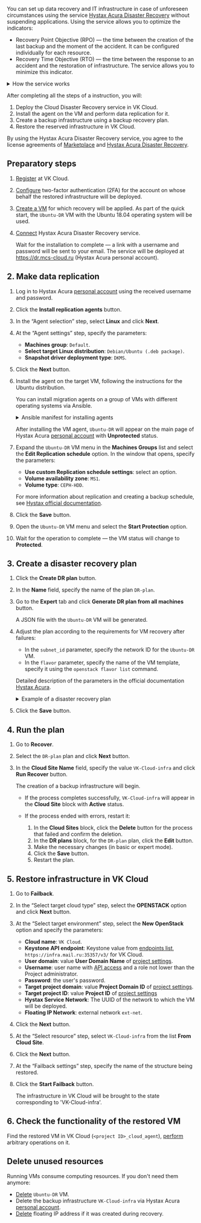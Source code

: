 You can set up data recovery and IT infrastructure in case of unforeseen circumstances using the service [Hystax Acura Disaster Recovery](https://msk.cloud.vk.com/app/en/services/marketplace/v2/apps/service/440568b5-e418-431f-9d43-e54eb20ee05a/latest/info/) without suspending applications. Using the service allows you to optimize the indicators:

- Recovery Point Objective (RPO) — the time between the creation of the last backup and the moment of the accident. It can be configured individually for each resource.
- Recovery Time Objective (RTO) — the time between the response to an accident and the restoration of infrastructure. The service allows you to minimize this indicator.

<details>
  <summary>How the service works</summary>

1. Agents are installed on target VMs to synchronize with Hystax Acura.
1. Data replication is performed for synchronized VMs. If necessary, the VM backup schedule is configured.
1. A disaster recovery plan is created: a description of the infrastructure and a set of instructions for recreating a business application in the VK Cloud. It is possible to create several plans. To reduce the RPO value, disaster recovery plans must be kept up to date.
1. A backup infrastructure is created based on the plan.
1. In case of emergency situations, the backup infrastructure takes over the entire load.

</details>

After completing all the steps of a instruction, you will:

1. Deploy the Cloud Disaster Recovery service in VK Cloud.
1. Install the agent on the VM and perform data replication for it.
1. Create a backup infrastructure using a backup recovery plan.
1. Restore the reserved infrastructure in VK Cloud.

By using the Hystax Acura Disaster Recovery service, you agree to the license agreements of [Marketplace](/ru/intro/start/legal/marketplace "change-lang") and [Hystax Acura Disaster Recovery](https://хст.рф/terms-of-use/).

## Preparatory steps

1. [Register](/en/intro/start/account-registration) at VK Cloud.
1. [Configure](/en/tools-for-using-services/account/service-management/account-manage/manage-2fa) two-factor authentication (2FA) for the account on whose behalf the restored infrastructure will be deployed.
1. [Create a VM](/en/base/iaas/service-management/vm/vm-create) for which recovery will be applied. As part of the quick start, the `Ubuntu-DR` VM with the Ubuntu 18.04 operating system will be used.
1. [Connect](../../service-management/pr-instance-add/) Hystax Acura Disaster Recovery service.

   Wait for the installation to complete — a link with a username and password will be sent to your email. The service will be deployed at https://dr.mcs-cloud.ru (Hystax Acura personal account).

## 2. Make data replication

1. Log in to Hystax Acura [personal account](https://dr.mcs-cloud.ru) using the received username and password.
1. Click the **Install replication agents** button.
1. In the “Agent selection” step, select **Linux** and click **Next**.
1. At the “Agent settings” step, specify the parameters:

   - **Machines group**: `Default`.
   - **Select target Linux distribution**: `Debian/Ubuntu (.deb package)`.
   - **Snapshot driver deployment type**: `DKMS`.

1. Click the **Next** button.
1. Install the agent on the target VM, following the instructions for the Ubuntu distribution.

   <info>

   You can install migration agents on a group of VMs with different operating systems via Ansible.

   </info>

   <details>
     <summary>Ansible manifest for installing agents</summary>

   ```yaml
   - hosts: all
     vars:
       ansible_ssh_pipelining: true
   
     tasks:
       - name: Generate URL rpm
         set_fact:
           download_url: "https://{{ acura_host }}/linux_agent/{{ customer_id }}?dist_type=rpm&platform=x64"
           remote_path: /tmp/hlragent.rpm
         when: ansible_os_family == "RedHat"
   
       - name: Generate URL deb
         set_fact:
           download_url: "https://{{ acura_host }}/linux_agent/{{ customer_id }}?dist_type=deb&platform=x64"
           remote_path: /tmp/hlragent.deb
         when: ansible_os_family == "Debian"
   
       - name: Download agent
         get_url:
           url: "{{ download_url }}"
           dest: "{{ remote_path }}"
           mode: 0644
           validate_certs: no
           timeout: 300
         become: yes
   
       - name: Install Hystax Linux Replication Agent from rpm package
         yum:
           name: "{{ remote_path }}"
           state: present
         become: yes
         when: ansible_os_family == "RedHat"
   
       - name: Install Hystax Linux Replication Agent from deb package
         apt:
           deb: "{{ remote_path }}"
           state: present
         become: yes
         when: ansible_os_family == "Debian"
   
       - name: Remove package file
         file:
           path: "{{ remote_path }}"
           state: absent
         become: yes
   ```

   </details>

   After installing the VM agent, `Ubuntu-DR` will appear on the main page of Hystax Acura [personal account](https://dr.mcs-cloud.ru) with **Unprotected** status.

1. Expand the `Ubuntu-DR` VM menu in the **Machines Groups** list and select the **Edit Replication schedule** option. In the window that opens, specify the parameters:

   - **Use custom Replication schedule settings**: select an option.
   - **Volume availability zone**: `MS1`.
   - **Volume type**: `CEPH-HDD`.

   <info>

   For more information about replication and creating a backup schedule, see [Hystax official documentation](https://hystax.com/documentation/dr/dr_overview.html#edit-replication-settings-schedule).

   </info>

1. Click the **Save** button.
1. Open the `Ubuntu-DR` VM menu and select the **Start Protection** option.
1. Wait for the operation to complete — the VM status will change to **Protected**.

## 3. Create a disaster recovery plan

1. Click the **Create DR plan** button.
1. In the **Name** field, specify the name of the plan `DR-plan`.
1. Go to the **Expert** tab and click **Generate DR plan from all machines** button.

   A JSON file with the `Ubuntu-DR` VM will be generated.

1. Adjust the plan according to the requirements for VM recovery after failures:

    - In the `subnet_id` parameter, specify the network ID for the `Ubuntu-DR` VM.
    - In the `flavor` parameter, specify the name of the VM template, specify it using the `openstack flavor list` command.

    Detailed description of the parameters in the official documentation [Hystax Acura](https://hystax.com/documentation/live-migration/migration_overview.html#migration-plan-syntax).

    <details>
    <summary>Example of a disaster recovery plan</summary>

    This plan describes two VMs and the subnet in which the migrated VMs will be deployed.

    ```JSON
    {
      "subnets": {
        "subnet_0": {
          "name": "subnet_0",
          "cidr": "10.0.1.0/24",
          "subnet_id": "2aebd081-44a8-480f-xxxx-yyyyyyyyyyyy"
        }
      },
      "devices": {
        "ubuntu01": {
          "id": "ec09a435-3389-d19f-4cf4-zzzzzzzzzzz",
          "security_groups": [
            "default_all"
          ],
          "availability_zone": "MS1",
          "rank": 0,
          "flavor": "Standard-4-8-80",
          "ports": [
            {
              "name": "port_0",
              "ip": "10.0.1.23",
              "floating_ip": true,
              "subnet": "subnet_0"
            }
          ]
        },
        "centos01": {
          "id": "a40d5ef3-e244-dab5-9df0-aaaaaaaaaaaa",
          "security_groups": [
            "default_all"
          ],
          "availability_zone": "DP1",
          "rank": 0,
          "flavor": "Standard-4-8-80",
          "ports": [
            {
              "name": "port_0",
              "ip": "10.0.1.27",
              "floating_ip": true,
              "subnet": "subnet_0"
            }
          ]
        }
      }
    }
    ```

    </details>

1. Click the **Save** button.

## 4. Run the plan

1. Go to **Recover**.
1. Select the `DR-plan` plan and click **Next** button.
1. In the **Cloud Site Name** field, specify the value `VK-Cloud-infra` and click **Run Recover** button.

   The creation of a backup infrastructure will begin.

   - If the process completes successfully, `VK-Cloud-infra` will appear in the **Cloud Site** block with **Active** status.
   - If the process ended with errors, restart it:

     1. In the **Cloud Sites** block, click the **Delete** button for the process that failed and confirm the deletion.
     1. In the **DR plans** block, for the `DR-plan` plan, click the **Edit** button.
     1. Make the necessary changes (in basic or expert mode).
     1. Click the **Save** button.
     1. Restart the plan.

</info>

## 5. Restore infrastructure in VK Cloud

1. Go to **Failback**.
1. In the “Select target cloud type” step, select the **OPENSTACK** option and click **Next** button.
1. At the “Select target environment” step, select the **New OpenStack** option and specify the parameters:

   - **Cloud name**: `VK Cloud`.
   - **Keystone API endpoint**: Keystone value from [endpoints list](https://msk.cloud.vk.com/app/mcs3723876490/project/endpoints), `https://infra.mail.ru:35357/v3/` for VK Cloud.
   - **User domain**: value **User Domain Name** of [project settings](https://msk.cloud.vk.com/app/project/keys).
   - **Username**: user name with [API access](/en/tools-for-using-services/rest-api/enable-api) and a role not lower than the Project administrator.
   - **Password**: the user's password.
   - **Target project domain**: value **Project Domain ID** of [project settings](https://msk.cloud.vk.com/app/project/keys).
   - **Target project ID**: value **Project ID** of [project settings](https://msk.cloud.vk.com/app/project/keys)
   - **Hystax Service Network**: The UUID of the network to which the VM will be deployed.
   - **Floating IP Network**: external network `ext-net`.

1. Click the **Next** button.
1. At the “Select resource” step, select `VK-Cloud-infra` from the list **From Cloud Site**.
1. Click the **Next** button.
1. At the “Failback settings” step, specify the name of the structure being restored.
1. Click the **Start Failback** button.

   The infrastructure in VK Cloud will be brought to the state corresponding to 'VK-Cloud-infra'.

## 6. Check the functionality of the restored VM

Find the restored VM in VK Cloud (`<project ID>_cloud_agent`), [perform](/en/base/iaas/service-management/vm/vm-manage) arbitrary operations on it.

## Delete unused resources

Running VMs consume computing resources. If you don't need them anymore:

- [Delete](/en/base/iaas/service-management/vm/vm-manage#deleting_a_vm) `Ubuntu-DR` VM.
- Delete the backup infrastructure `VK-Cloud-infra` via Hystax Acura [personal account](https://dr.mcs-cloud.ru).
- [Delete](/en/networks/vnet/service-management/floating-ip#removing_floating_ip_address_from_the_project) floating IP address if it was created during recovery.
